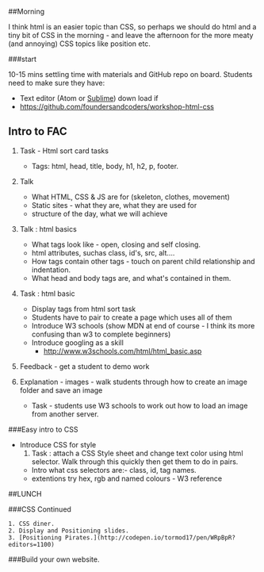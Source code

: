     
##Morning 

I think html is an easier topic than CSS, so perhaps we should do html and a tiny bit of CSS in the morning - and leave the afternoon for the more meaty (and annoying) CSS topics like position etc.


###start

10-15 mins settling time with materials and GitHub repo on board.
Students need to make sure they have:
- Text editor (Atom or [Sublime](https://www.sublimetext.com/3)) down load if 
- https://github.com/foundersandcoders/workshop-html-css


## Intro to FAC
1. Task - Html sort card tasks
    * Tags: html, head, title, body, h1, h2, p, footer.
2. Talk 
    -    What HTML, CSS & JS are for (skeleton, clothes, movement)
    -    Static sites - what they are, what they are used for
    -    structure of the day, what we will achieve
    
3. Talk : html basics
    * What tags look like - open, closing and self closing.
    * html attributes, suchas class, id's, src, alt....
    * How tags contain other tags - touch on parent child relationship and indentation. 
    * What head and body tags are, and what's contained in them. 

4. Task : html basic
    * Display tags from html sort task
    * Students have to pair to create a page which uses all of them
    * Introduce W3 schools (show MDN at end of course - I think its more confusing than w3 to complete beginners)
    * Introduce googling as a skill
        * http://www.w3schools.com/html/html_basic.asp

5. Feedback - get a student to demo work
6. Explanation - images - walk students through how to create an image folder and save an image
    * Task - students use W3 schools to work out how to load an image from another server.

###Easy intro to  CSS
* Introduce CSS for style
    1. Task : attach a CSS Style sheet and change text color using html selector. Walk through this quickly then get them to do in pairs.
    - Intro what css selectors are:- class, id, tag names.
    - extentions try hex, rgb and named colours - W3 reference 

##LUNCH

###CSS Continued

    1. CSS diner.
    2. Display and Positioning slides. 
    3. [Positioning Pirates.](http://codepen.io/tormod17/pen/WRpBpR?editors=1100)

###Build your own website. 
